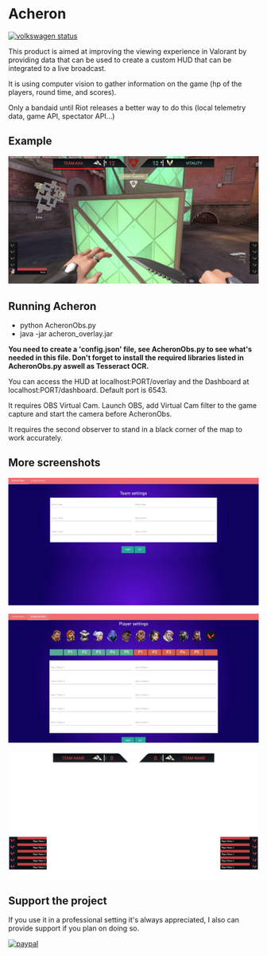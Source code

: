 # Acheron
[![volkswagen status](https://auchenberg.github.io/volkswagen/volkswargen_ci.svg?v=1)](https://github.com/auchenberg/volkswagen)

This product is aimed at improving the viewing experience in Valorant by providing data that can be used to create a custom HUD that can be integrated to a live broadcast.

It is using computer vision to gather information on the game (hp of the players, round time, and scores).

Only a bandaid until Riot releases a better way to do this (local telemetry data, game API, spectator API...)

## Example
![Screenshot](2.JPG "Screenshot")

## Running Acheron
- python AcheronObs.py
- java -jar acheron_overlay.jar

**You need to create a 'config.json' file, see AcheronObs.py to see what's needed in this file.
Don't forget to install the required libraries listed in AcheronObs.py aswell as Tesseract OCR.**

You can access the HUD at localhost:PORT/overlay and the Dashboard at localhost:PORT/dashboard.
Default port is 6543.

It requires OBS Virtual Cam. Launch OBS, add Virtual Cam filter to the game capture and start the camera before AcheronObs.

It requires the second observer to stand in a black corner of the map to work accurately. 


## More screenshots

![Screenshot](4.JPG "Screenshot")

![Screenshot](5.JPG "Screenshot")

![Screenshot](3.JPG "Screenshot")


## Support the project
If you use it in a professional setting it's always appreciated, I also can provide support if you plan on doing so.

[![paypal](https://www.paypalobjects.com/en_US/i/btn/btn_donateCC_LG.gif)](https://www.paypal.com/cgi-bin/webscr?cmd=_s-xclick&hosted_button_id=XYYFJQKB5JGHJ&source=url)


